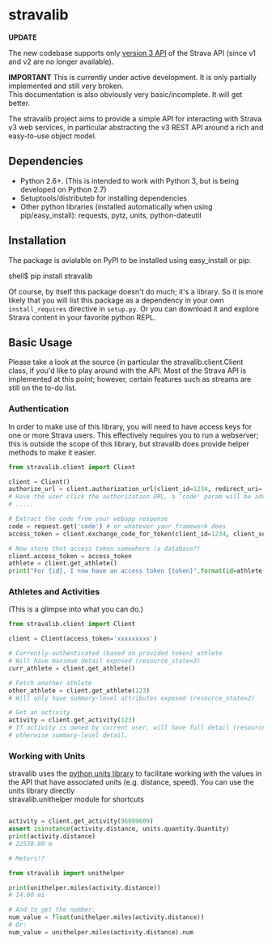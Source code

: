 # stravalib

**UPDATE**

The new codebase supports only [version 3 API](http://strava.github.io/api/) of the Strava API (since v1 and v2 are no longer available).

**IMPORTANT**
This is currently under active development.  It is only partially implemented and still very broken.  
This documentation is also obviously very basic/incomplete.  It will get better.

The stravalib project aims to provide a simple API for interacting with Strava v3 web services, in particular
abstracting the v3 REST API around a rich and easy-to-use object model.

## Dependencies
 
* Python 2.6+.  (This is intended to work with Python 3, but is being developed on Python 2.7)
* Setuptools/distributeb for installing dependencies
* Other python libraries (installed automatically when  using pip/easy_install): requests, pytz, units, python-dateutil

## Installation

The package is avialable on PyPI to be installed using easy_install or pip:
   
   shell$ pip install stravalib
   
Of course, by itself this package doesn't do much; it's a library.  So it is more likely that you will 
list this package as a dependency in your own `install_requires` directive in `setup.py`.  Or you can 
download it and explore Strava content in your favorite python REPL.

## Basic Usage

Please take a look at the source (in particular the stravalib.client.Client class, if you'd like to play around with the 
API.  Most of the Strava API is implemented at this point; however, certain features such as streams are still on the
to-do list.

### Authentication

In order to make use of this library, you will need to have access keys for one or more Strava users. This 
effectively requires you to run a webserver; this is outside the scope of this library, but stravalib does provide helper methods to make it easier.

```python
from stravalib.client import Client

client = Client()
authorize_url = client.authorization_url(client_id=1234, redirect_uri='http://localhost:8282/authorized')
# Have the user click the authorization URL, a 'code' param will be added to the redirect_uri
# .....

# Extract the code from your webapp response
code = request.get('code') # or whatever your framework does
access_token = client.exchange_code_for_token(client_id=1234, client_secret='asdf1234', code=code)

# Now store that access token somewhere (a database?)
client.access_token = access_token
athlete = client.get_athlete()
print("For {id}, I now have an access token {token}".format(id=athlete.id, token=access_token))
```

### Athletes and Activities

(This is a glimpse into what you can do.)

```python
from stravalib.client import Client

client = Client(access_token='xxxxxxxxx')

# Currently-authenticated (based on provided token) athlete
# Will have maximum detail exposed (resource_state=3)
curr_athlete = client.get_athlete()

# Fetch another athlete
other_athlete = client.get_athlete(123)
# Will only have summary-level attributes exposed (resource_state=2)

# Get an activity
activity = client.get_activity(123)
# If activity is owned by current user, will have full detail (resource_state=3)
# otherwise summary-level detail.
```

### Working with Units

stravalib uses the [python units library](https://pypi.python.org/pypi/units/) to facilitate working
with the values in the API that have associated units (e.g. distance, speed).  You can use the units library
directly  
stravalib.unithelper module for shortcuts

```python

activity = client.get_activity(96089609)
assert isinstance(activity.distance, units.quantity.Quantity)
print(activity.distance)
# 22530.80 m

# Meters!?

from stravalib import unithelper

print(unithelper.miles(activity.distance))
# 14.00 mi

# And to get the number:
num_value = float(unithelper.miles(activity.distance))
# Or: 
num_value = unithelper.miles(activity.distance).num
```
